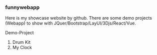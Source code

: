 ### funnywebapp 
Here is my showcase website by github. There are some demo projects (Webapp) to show with JQuer/Bootstrap/LayUI/3Djs/React/Vue.

Demo-Project
1. Drum Kit
2. My Clock


